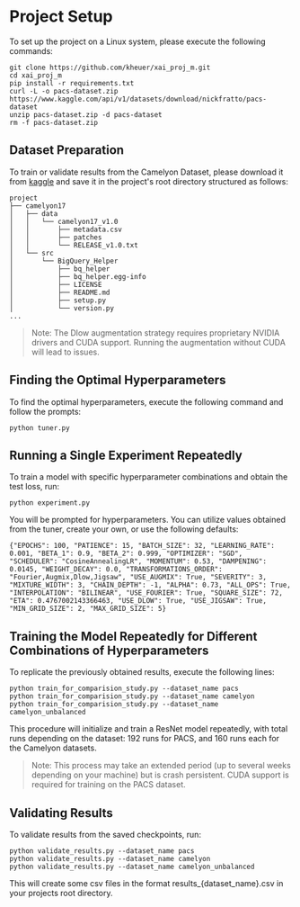 # Project Setup

To set up the project on a Linux system, please execute the following commands:



```
git clone https://github.com/kheuer/xai_proj_m.git
cd xai_proj_m
pip install -r requirements.txt
curl -L -o pacs-dataset.zip https://www.kaggle.com/api/v1/datasets/download/nickfratto/pacs-dataset
unzip pacs-dataset.zip -d pacs-dataset
rm -f pacs-dataset.zip 
```


## Dataset Preparation

To train or validate results from the Camelyon Dataset, please download it from [kaggle](https://www.kaggle.com/datasets/mahdibonab/camelyon17) and save it in the project's root directory structured as follows:

```
project
├── camelyon17
│   ├── data
│   │   └── camelyon17_v1.0
│   │       ├── metadata.csv
│   │       ├── patches
│   │       └── RELEASE_v1.0.txt
│   └── src
│       └── BigQuery_Helper
│           ├── bq_helper
│           ├── bq_helper.egg-info
│           ├── LICENSE
│           ├── README.md
│           ├── setup.py
│           └── version.py
...
```

> Note: The Dlow augmentation strategy requires proprietary NVIDIA drivers and CUDA support. Running the augmentation without CUDA will lead to issues.

## Finding the Optimal Hyperparameters

To find the optimal hyperparameters, execute the following command and follow the prompts:


```
python tuner.py
```
## Running a Single Experiment Repeatedly

To train a model with specific hyperparameter combinations and obtain the test loss, run:



```
python experiment.py
```

You will be prompted for hyperparameters. You can utilize values obtained from the tuner, create your own, or use the following defaults:


```
{"EPOCHS": 100, "PATIENCE": 15, "BATCH_SIZE": 32, "LEARNING_RATE": 0.001, "BETA_1": 0.9, "BETA_2": 0.999, "OPTIMIZER": "SGD", "SCHEDULER": "CosineAnnealingLR", "MOMENTUM": 0.53, "DAMPENING": 0.0145, "WEIGHT_DECAY": 0.0, "TRANSFORMATIONS_ORDER": "Fourier,Augmix,Dlow,Jigsaw", "USE_AUGMIX": True, "SEVERITY": 3, "MIXTURE_WIDTH": 3, "CHAIN_DEPTH": -1, "ALPHA": 0.73, "ALL_OPS": True, "INTERPOLATION": "BILINEAR", "USE_FOURIER": True, "SQUARE_SIZE": 72, "ETA": 0.4767002143366463, "USE_DLOW": True, "USE_JIGSAW": True, "MIN_GRID_SIZE": 2, "MAX_GRID_SIZE": 5}
```


## Training the Model Repeatedly for Different Combinations of Hyperparameters

To replicate the previously obtained results, execute the following lines:

```
python train_for_comparision_study.py --dataset_name pacs
python train_for_comparision_study.py --dataset_name camelyon
python train_for_comparision_study.py --dataset_name camelyon_unbalanced
```
This procedure will initialize and train a ResNet model repeatedly, with total runs depending on the dataset: 192 runs for PACS, and 160 runs each for the Camelyon datasets. 

> Note: This process may take an extended period (up to several weeks depending on your machine) but is crash persistent. CUDA support is required for training on the PACS dataset.

## Validating Results

To validate results from the saved checkpoints, run:

```
python validate_results.py --dataset_name pacs
python validate_results.py --dataset_name camelyon
python validate_results.py --dataset_name camelyon_unbalanced
```

This will create some csv files in the format results_{dataset_name}.csv in your projects root directory.